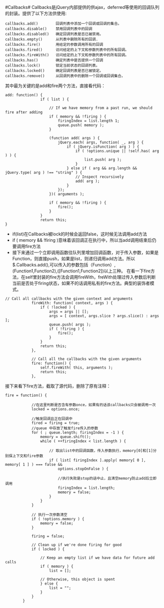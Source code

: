 #Callbacks#
Callbacks是jQuery内部提供的供ajax，deferred等使用的回调队列的封装。提供了以下方法供使用:
```
callbacks.add()        回调列表中添加一个回调或回调的集合。
callbacks.disable()    禁用回调列表中的回调
callbacks.disabled()   确定回调列表是否已被禁用。 
callbacks.empty()      从列表中删除所有的回调.
callbacks.fire()       用给定的参数调用所有的回调
callbacks.fired()      访问给定的上下文和参数列表中的所有回调。 
callbacks.fireWith()   访问给定的上下文和参数列表中的所有回调。
callbacks.has()        确定列表中是否提供一个回调
callbacks.lock()       锁定当前状态的回调列表。
callbacks.locked()     确定回调列表是否已被锁定。
callbacks.remove()     从回调列表中的删除一个回调或回调集合。
```
其中最为关键的是add和fire两个方法，直接看代码：
```
add: function() {
				if ( list ) {

					// If we have memory from a past run, we should fire after adding
					if ( memory && !firing ) {
						firingIndex = list.length 1;
						queue.push( memory );
					}

					(function add( args ) {
						jQuery.each( args, function( _, arg ) {
							if ( jQuery.isFunction( arg ) ) {
								if ( !options.unique || !self.has( arg ) ) {
									list.push( arg );
								}
							} else if ( arg && arg.length && jQuery.type( arg ) !== "string" ) {
								// Inspect recursively
								add( arg );
							}
						});
					})( arguments );

					if ( memory && !firing ) {
						fire();
					}
				}
				return this;
}
```
* if(list)在Callbacks被lock的时候会返回false，这时候无法调用add方法
* if ( memory && !firing )意味着该回调正在执行中，所以当add调用结束后仍要调用fire方法
* 接下来通过一个立即调用函数往队列里增加回调函数，对于传入参数，如果是Function，则直接push，如果是list，则递归调用add方法。所以$.Callbacks.add(),可以传入的参数包括（Function）,(Function1,Function2),([Function1,Function2])以上三种。
在看一下fire方法，在self里封装的fire方法会调用fireWith，freWith处理过传入参数后判断当前是否处于firing状态，如果不的话调用私有的fire方法。典型的装饰者模式。
```
// Call all callbacks with the given context and arguments
			fireWith: function( context, args ) {
				if ( !locked ) {
					args = args || [];
					args = [ context, args.slice ? args.slice() : args ];
					queue.push( args );
					if ( !firing ) {
						fire();
					}
				}
				return this;
			},

			// Call all the callbacks with the given arguments
			fire: function() {
				self.fireWith( this, arguments );
				return this;
			},
```
接下来看下fire方法，截取了源代码，删除了原有注释：
```
fire = function() {

			//在这里判断是否含有参数once，如果有的话该callbacks只会被调用一次
			locked = options.once;
			
			//触发回调且正在回调中
			fired = firing = true;
			//queue 中存放了触发fire传入的参数
			for ( ; queue.length; firingIndex = -1 ) {
				memory = queue.shift();
				while ( ++firingIndex < list.length ) {

					// 取出list中的回调函数，传入参数执行，memory[0]和[1]分别保上下文和fire参数
					if ( list[ firingIndex ].apply( memory[ 0 ], memory[ 1 ] ) === false &&
						options.stopOnFalse ) {

						//执行失败是stop的话中止，且清空memory防止add后立即调用
						firingIndex = list.length;
						memory = false;
					}
				}
			}

			// 执行一次参数清空
			if ( !options.memory ) {
				memory = false;
			}

			firing = false;

			// Clean up if we're done firing for good
			if ( locked ) {

				// Keep an empty list if we have data for future add calls
				if ( memory ) {
					list = [];

				// Otherwise, this object is spent
				} else {
					list = "";
				}
			}
		}
```